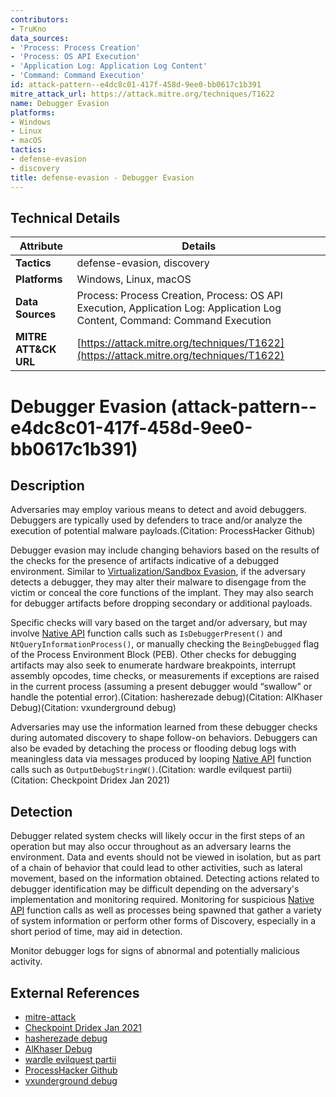 ```yaml
---
contributors:
- TruKno
data_sources:
- 'Process: Process Creation'
- 'Process: OS API Execution'
- 'Application Log: Application Log Content'
- 'Command: Command Execution'
id: attack-pattern--e4dc8c01-417f-458d-9ee0-bb0617c1b391
mitre_attack_url: https://attack.mitre.org/techniques/T1622
name: Debugger Evasion
platforms:
- Windows
- Linux
- macOS
tactics:
- defense-evasion
- discovery
title: defense-evasion - Debugger Evasion
---
```


## Technical Details

| Attribute | Details |
|-----------|----------|
| **Tactics** | defense-evasion, discovery |
| **Platforms** | Windows, Linux, macOS |
| **Data Sources** | Process: Process Creation, Process: OS API Execution, Application Log: Application Log Content, Command: Command Execution |
| **MITRE ATT&CK URL** | [https://attack.mitre.org/techniques/T1622](https://attack.mitre.org/techniques/T1622) |

# Debugger Evasion (attack-pattern--e4dc8c01-417f-458d-9ee0-bb0617c1b391)

## Description
Adversaries may employ various means to detect and avoid debuggers. Debuggers are typically used by defenders to trace and/or analyze the execution of potential malware payloads.(Citation: ProcessHacker Github)

Debugger evasion may include changing behaviors based on the results of the checks for the presence of artifacts indicative of a debugged environment. Similar to [Virtualization/Sandbox Evasion](https://attack.mitre.org/techniques/T1497), if the adversary detects a debugger, they may alter their malware to disengage from the victim or conceal the core functions of the implant. They may also search for debugger artifacts before dropping secondary or additional payloads.

Specific checks will vary based on the target and/or adversary, but may involve [Native API](https://attack.mitre.org/techniques/T1106) function calls such as <code>IsDebuggerPresent()</code> and <code> NtQueryInformationProcess()</code>, or manually checking the <code>BeingDebugged</code> flag of the Process Environment Block (PEB). Other checks for debugging artifacts may also seek to enumerate hardware breakpoints, interrupt assembly opcodes, time checks, or measurements if exceptions are raised in the current process (assuming a present debugger would “swallow” or handle the potential error).(Citation: hasherezade debug)(Citation: AlKhaser Debug)(Citation: vxunderground debug)

Adversaries may use the information learned from these debugger checks during automated discovery to shape follow-on behaviors. Debuggers can also be evaded by detaching the process or flooding debug logs with meaningless data via messages produced by looping [Native API](https://attack.mitre.org/techniques/T1106) function calls such as <code>OutputDebugStringW()</code>.(Citation: wardle evilquest partii)(Citation: Checkpoint Dridex Jan 2021)

## Detection
Debugger related system checks will likely occur in the first steps of an operation but may also occur throughout as an adversary learns the environment. Data and events should not be viewed in isolation, but as part of a chain of behavior that could lead to other activities, such as lateral movement, based on the information obtained. Detecting actions related to debugger identification may be difficult depending on the adversary's implementation and monitoring required. Monitoring for suspicious [Native API](https://attack.mitre.org/techniques/T1106) function calls as well as processes being spawned that gather a variety of system information or perform other forms of Discovery, especially in a short period of time, may aid in detection.

Monitor debugger logs for signs of abnormal and potentially malicious activity.

## External References
- [mitre-attack](https://attack.mitre.org/techniques/T1622)
- [Checkpoint Dridex Jan 2021](https://research.checkpoint.com/2021/stopping-serial-killer-catching-the-next-strike/)
- [hasherezade debug](https://github.com/hasherezade/malware_training_vol1/blob/main/slides/module3/Module3_2_fingerprinting.pdf)
- [AlKhaser Debug](https://github.com/LordNoteworthy/al-khaser/tree/master/al-khaser/AntiDebug)
- [wardle evilquest partii](https://objective-see.com/blog/blog_0x60.html)
- [ProcessHacker Github](https://github.com/processhacker/processhacker)
- [vxunderground debug](https://github.com/vxunderground/VX-API/tree/main/Anti%20Debug)
